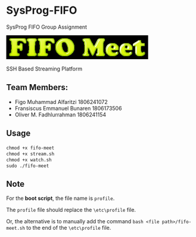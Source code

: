 # SysProg-FIFO
SysProg FIFO Group Assignment

![FIFO Meet](logo.jpg)

SSH Based Streaming Platform

## Team Members:
- Figo Muhammad Alfaritzi 1806241072
- Fransiscus Emmanuel Bunaren 1806173506
- Oliver M. Fadhlurrahman 1806241154

## Usage
```
chmod +x fifo-meet
chmod +x stream.sh
chmod +x watch.sh
sudo ./fifo-meet
```

## Note
For the **boot script**, the file name is `profile`.

The `profile` file should replace the `\etc\profile` file.

Or, the alternative is to manually add the command
`bash <file path>/fifo-meet.sh` to the end of the `\etc\profile` file.